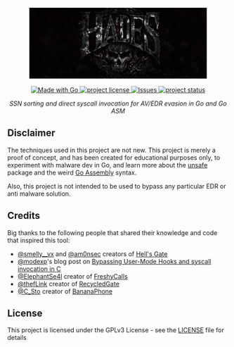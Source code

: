 <p align="center">
    <img src="static/hades-banner.png" title="hades banner" width="80%"/>
</p>
<p align="center">
  <a href="https://github.com/f1zm0/hades/releases">
    <img alt="Made with Go" src="https://img.shields.io/badge/Made%20with%20Go-00ADD8?style=for-the-badge&logo=Go&logoColor=white" style="max-width: 100%;">
</a>
<a href="https://github.com/f1zm0/hades">
    <img src="https://img.shields.io/github/license/f1zm0/hades?style=for-the-badge&color=aabbcc&logo=bookstack&logoColor=white&labelColor=2b2c35" alt="project license">
</a>
<a href="https://github.com/f1zm0/hades/issues">
    <img alt="Issues" src="https://img.shields.io/github/issues/f1zm0/hades?style=for-the-badge&logo=dependabot&color=aabbcc&logoColor=d9e0ee&labelColor=2b2c33" style="max-width: 100%;">
  </a>
<a href="#"> <img src="https://img.shields.io/badge/Status-PoC-aabbcc?style=for-the-badge&labelColor=2b2c33&logo=curl" alt="project status"> </a>
</p>

<p align="center">
  <i>SSN sorting and direct syscall invocation for AV/EDR evasion in Go and Go ASM</i>
</p>

## Disclaimer

The techniques used in this project are not new. This project is merely a proof of concept, and has been created for educational purposes only, to experiment with malware dev in Go, and learn more about the [unsafe](https://pkg.go.dev/unsafe) package and the weird [Go Assembly](https://go.dev/doc/asm) syntax.

Also, this project is not intended to be used to bypass any particular EDR or anti malware solution.

## Credits

Big thanks to the following people that shared their knowledge and code that inspired this tool:

- [@smelly\_\_vx](https://twitter.com/@RtlMateusz) and [@am0nsec](https://twitter.com/am0nsec) creators of [Hell's Gate](https://github.com/am0nsec/HellsGate)
- [@modexp](https://twitter.com/modexpblog)'s blog post on [Bypassing User-Mode Hooks and syscall invocation in C](https://www.mdsec.co.uk/2020/12/bypassing-user-mode-hooks-and-direct-invocation-of-system-calls-for-red-teams/)
- [@ElephantSe4l](ElephantSe4l) creator of [FreshyCalls](https://github.com/crummie5/FreshyCalls)
- [@thefLink](https://twitter.com/theflink_) creator of [RecycledGate](https://github.com/thefLink/RecycledGate)
- [@C_Sto](https://twitter.com/C_Sto) creator of [BananaPhone](https://github.com/C-Sto/BananaPhone)

## License

This project is licensed under the GPLv3 License - see the [LICENSE](LICENSE) file for details
